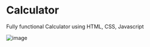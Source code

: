 # Calculator
Fully functional Calculator using HTML, CSS, Javascript

![image](https://user-images.githubusercontent.com/63419482/128514430-3e03be1c-b53a-4021-8f4a-f3f0c430d0f1.png)


